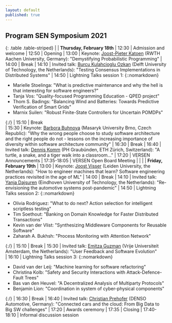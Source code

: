 ```yaml
---
layout: default
published: true
---
```


## Program SEN Symposium 2021

{: .table .table-striped}
|        | <b>Thursday, February 18th</b>
|  12:30 | Admission and welcome
|  12:50 | Opening
|  13:00 | Keynote: [Joost-Pieter Katoen](https://www-i2.informatik.rwth-aachen.de/~katoen/) (RWTH Aachen University, Germany): "Demystifying Probabilistic Programming" <!-- - *Process Mining: How to pick your automation battles?* <br> session chair: Jorge Perez --> 
|  14:00 | Break
|  14:10 | Invited talk: [Burcu Kulahcioglu Ozkan](https://burcuku.github.io/home/) (Delft University of Technology, the Netherlands): "Testing Consensus Implementations in Distributed Systems"
|  14:50 | Lightning Talks session 1: {::nomarkdown}<ul><li>Marielle Stoelinga: "What is predictive maintenance and why the hell is that interesting for software engineers?"</li><li>Tanja Vos: "Quality-focused Programming Education - QPED project"</li><li>Thom S. Badings: "Balancing Wind and Batteries: Towards Predictive Verification of Smart Grids"</li><li>Marnix Suilen: "Robust Finite-State Controllers for Uncertain POMDPs"</li></ul>{:/}
|  15:10 | Break   
|  15:30 | Keynote: [Barbora Buhnova](https://www.fi.muni.cz/~buhnova/) (Masaryk University Brno, Czech Republic): "Why the wrong people choose to study software architecture and the right people do not - lessons on the increasing importance of diversity within software architecture community"
|  16:30 | Break
|  16:40 | Invited talk: [Dennis Komm](https://people.inf.ethz.ch/dkomm/) (PH Graubünden, ETH Zürich, Switzerland): "A turtle, a snake, and a tiger walk into a classroom..."
|  17:20 | VERSEN Announcements
|  17:35-18:05 | VERSEN Open Board Meeting
|        |
|        | <b>Friday, February 19th</b>
|  13:00 | Keynote: [Joost Visser](https://jstvssr.github.io/) (Leiden University, the Netherlands): "How to engineer machines that learn? Software engineering practices revisited in the age of ML" 
|  14:00 | Break
|  14:10 | Invited talk: [Yanja Dajsuren](https://www.tue.nl/en/research/researchers/yanja-dajsuren/) (Eindhoven University of Technology, the Netherlands): "Re-envisioning the automotive systems post-pandemic"
|  14:50 | Lightning Talks session 2: {::nomarkdown}<ul><li>Olivia Rodriguez: "What to do next? Action selection for intelligent scriptless testing"</li><li>Tim Soethout: "Banking on Domain Knowledge for Faster Distributed Transactions"</li><li>Kevin van der Vlist: "Synthesizing Middleware Components for Reusable Software"</li><li>Zaharah A. Bukhsh: "Process Monitoring with Attention Network"</li></ul>{:/}
|  15:10 | Break
|  15:30 | Invited talk: [Emitza Guzman](http://145.108.225.28/emitza-guzman/) (Vrije Universiteit Amsterdam, the Netherlands): "User Feedback and Software Evolution"   
|  16:10 | Lightning Talks session 3: {::nomarkdown}<ul><li>David van der Leij: "Machine learning for software refactoring"</li><li>Christina Kolb: "Safety and Security Interactions with Attack-Defence-Fault Trees"</li><li>Bas van den Heuvel: "A Decentralized Analysis of Multiparty Protocols"</li><li>Benjamin Lion: "Coordination in system of cyber-physical components"</li></ul>{:/}
|  16:30 | Break
|  16:40 | Invited talk: [Christian Prehofer](http://www.prehofer.de/Research/Welcome.html) (DENSO Automotive, Germany): "Connected cars and the cloud: From Big Data to Big SW challenges"
|  17:20 | Awards ceremony
|  17:35 | Closing
|  17:40-18:10 | Informal discussion session


<!--
#### List of accepted lightning talks 

* Petra Heck and Luís Cruz. Software Engineering for Machine Learning Applications
* Roberto Verdecchia. Architectural Technical Debt: Taming the Beast
* Enrique Larios Vargas and Luís Cruz. Software Engineering and Mental Health
* Eleni Constantinou. Software ecosystem evolution: Past research and the road ahead
* Emitzá Guzmán. Analyzing User Feedback for Software Evolution
* Héctor Cadavid. A Software Engineering perspective on Systems of Systems architecting
* Ilias Gerostathopoulos. Architecture-Based Self-Adaptation: Open Challenges and Promising Directions
* Yaping Luo, Tanja Vos, Pekka Aho and Kevin van der Vlist. ITEA3 IVVES project: Industrial-grade verification and validation of evolving systems (In Finance)
* Bert de Brock. Where should I publish?
-->